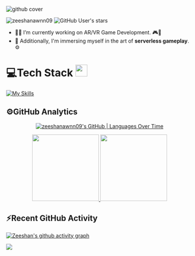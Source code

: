 ![github cover](https://i.giphy.com/media/v1.Y2lkPTc5MGI3NjExbnBvbWp5NGp3MnJuZThlamlpZ3R2bGdlZ3JsZ2trcmoycnlsNWQ5eSZlcD12MV9pbnRlcm5hbF9naWZfYnlfaWQmY3Q9Zw/j0eu5OH8qEKdKMpQBw/giphy.gif)

<p align="left"> 
  <img src="https://komarev.com/ghpvc/?username=zeeshanawnn09&label=Profile%20views&color=0e75b6&style=flat" alt="zeeshanawnn09" /> 
  <img alt="GitHub User's stars" src="https://img.shields.io/github/stars/zeeshanawnn09?label=Stars">
</p>

- 👨‍💻 I’m currently working on AR/VR Game Development. 🎮🔧
- 🚀 Additionally, I'm immersing myself in the art of **serverless gameplay**. ⚙️

<p>
</p>

# 💻Tech Stack <img src = "https://media2.giphy.com/media/QssGEmpkyEOhBCb7e1/giphy.gif?cid=ecf05e47a0n3gi1bfqntqmob8g9aid1oyj2wr3ds3mg700bl&rid=giphy.gif" width = 32px> 

[![My Skills](https://skillicons.dev/icons?i=c,cs,cpp,java,js,html,bootstrap,css,nodejs,unity,unreal,visualstudio,mongodb,mysql,docker,kubernetes,githubactions,azure,ai,ps,blender,figma,bash,discord,kali,eclipse,git,github,linux,stackoverflow,vscode,notion&theme=dark)](https://skillicons.dev)

## ⚙️GitHub Analytics

<div align="center">


[![zeeshanawnn09's GitHub | Languages Over Time](https://stats.quira.sh/zeeshanawnn09/languages-over-time?theme=dark)](https://quira.sh?utm_source=widgets&utm_campaign=zeeshanawnn09)

</div>


<p align="center">  
<a href="https://github.com/zeeshanawnn09">
  <img height="180em" src="https://github-readme-stats-eight-theta.vercel.app/api?username=zeeshanawnn09&show_icons=true&theme=algolia&include_all_commits=true&count_private=true"/>
  <img height="180em" src="https://github-readme-stats-eight-theta.vercel.app/api/top-langs/?username=zeeshanawnn09&layout=compact&langs_count=8&theme=algolia"/>
</a>
</p>


## ⚡Recent GitHub Activity
 
  [![Zeeshan's github activity graph](https://github-readme-activity-graph.vercel.app/graph?username=zeeshanawnn09&bg_color=18122B&color=6096B4&line=3A98B9&point=FCFFE7&area=true&hide_border=false)](https://github.com/ashutosh00710/github-readme-activity-graph)
  
 <img src="https://user-images.githubusercontent.com/73097560/115834477-dbab4500-a447-11eb-908a-139a6edaec5c.gif"></a>


